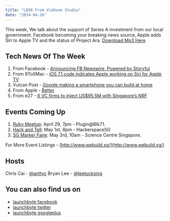 ```yaml
---
title: "LB38 From Viddsee Studio"
date: "2014-04-26"
---
```


This week, We talk about the support of Series A investment from our local government. Facebook becoming your breaking news source, Apple adds Siri to Apple TV and the status of Project Ara. [Download Mp3 Here](https://archive.org/download/from_viddsee_studio/from_viddsee_studio.mp3)

## Tech News Of The Week

1. From Facebook - [Announcing FB Newswire, Powered by Storyful](http://newsroom.fb.com/news/2014/04/announcing-fb-newswire-powered-by-storyful/)
2. From 9To5Mac - [iOS 7.1 code indicates Apple working on Siri for Apple TV](http://9to5mac.com/2014/04/23/ios-7-1-code-indicates-apple-working-on-siri-for-apple-tv/)
3. Vulcan Post - [Google making a smartphone you can build at home](http://vulcanpost.com/7970/get-excited-google-making-smartphone-can-build-home/)
4. From Apple - [Better](http://www.apple.com/environment/)
5. From e27 - [6 VC firms to inject US$95.5M with Singapore’s NRF](http://e27.co/6-vc-firms-inject-us95-5m-singapores-nrf/)

## Events Coming Up

1. [Ruby Meetup](http://www.meetup.com/Singapore-Ruby-Group/events/174440162/): April 29, 7pm - Plugin@Blk71.
2. [Hack and Tell](http://sg.hackandtell.org/): May 1st, 8pm - HackerspaceSG
3. [SG Marker Faire](https://www.facebook.com/events/1421654661427734): May 3rd, 10am - Science Centre Singapore.

For More Event Listings - [http://www.webuild.sg/](http://www.webuild.sg/)

## Hosts

Chris Cai - [@anttyc](https://twitter.com/AnttyC) Bryan Lee - [@leetucksing](https://twitter.com/leetucksing)

## You can also find us on

- [launchbyte facebook](https://www.facebook.com/Launchbyte)
- [launchbyte twitter](https://twitter.com/LaunchByte)
- [launchbyte googleplus](https://plus.google.com/+Launchbyte)

